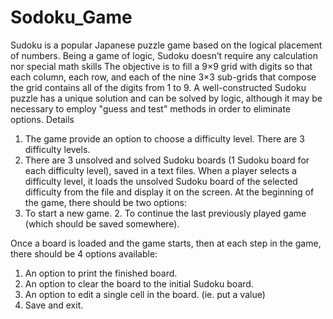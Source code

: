 # Sodoku_Game
Sudoku is a popular Japanese puzzle game based on the logical placement of numbers. Being a game of logic, Sudoku doesn’t require any calculation nor special math skills
The objective is to fill a 9×9 grid with digits so that each column, each row, and each of the nine 3×3 sub-grids that compose the grid contains all of the digits from 1 to 9. 
A well-constructed Sudoku puzzle has a unique solution and can be solved by logic, although it may be necessary to employ "guess and test" methods in order to eliminate options. 
Details 
 
1. The game provide an option to choose a difficulty level. There are 3 difficulty levels.  
2. There are 3 unsolved and solved Sudoku boards (1 Sudoku board for each difficulty level), 
saved in a text files. When a player selects a difficulty level, it loads the unsolved Sudoku board of the selected difficulty 
from the file and display it on the screen. 
At the beginning of the game, there should be two options: 
1. To start a new game. 2. To continue the last previously played game (which should be saved somewhere). 

Once a board is loaded and the game starts, then at each step in the game, there should be 4 options available: 
1. An option to print the finished board. 
2. An option to clear the board to the initial Sudoku board. 
3. An option to edit a single cell in the board. (ie. put a value) 
4. Save and exit. 
